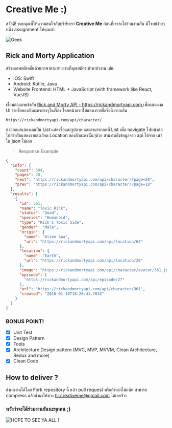 # Creative Me :)

สวัสดี! ขอบคุณที่ให้ความสนใจกับบริษัทเรา **Creative Me**
ก่อนที่เราจะได้ร่วมงานกัน มีโจทย์ง่ายๆ หนึ่ง assignment ให้คุณทำ 

![Geek](https://media.giphy.com/media/ZVik7pBtu9dNS/giphy.gif)


## Rick and Morty Application
สร้างแอพพลิเคชั่นด้วยภาษาตามสายงานที่คุณสมัครเข้ามาทำงาน เช่น
 - iOS: Swift
 - Android: Kotlin, Java
 - Website Frontend: HTML + JavaScript (with framework like React, VueJS)
 
เชื่อมต่อแอพเข้ากับ [Rick and Morty API - https://rickandmortyapi.com ](https://rickandmortyapi.com/)
เพื่อแสดงผล UI รายชื่อของตัวละครต่างๆในเรื่อง โดยหน้าแรกให้แสดงรายชื่อซึ่งดึงจากเส้น
```text
https://rickandmortyapi.com/api/character/
```
นำออกมาแสดงผลเป็น List  แสดงชื่อและรูปภาพ และสามารถกดที่ List เพื่อ navigate ไปหน้าต่อไปสำหรับแสดงรายละเอียด Location ของตัวละครนั้นๆด้วย สามารถดึงข้อมูลจาก api ได้จาก url ใน json ได้เลย

> Response Example

```json
{
  "info": {
    "count": 394,
    "pages": 20,
    "next": "https://rickandmortyapi.com/api/character/?page=20",
    "prev": "https://rickandmortyapi.com/api/character/?page=18"
  },
  "results": [
    {
      "id": 361,
      "name": "Toxic Rick",
      "status": "Dead",
      "species": "Humanoid",
      "type": "Rick's Toxic Side",
      "gender": "Male",
      "origin": {
        "name": "Alien Spa",
        "url": "https://rickandmortyapi.com/api/location/64"
      },
      "location": {
        "name": "Earth",
        "url": "https://rickandmortyapi.com/api/location/20"
      },
      "image": "https://rickandmortyapi.com/api/character/avatar/361.jpeg",
      "episode": [
        "https://rickandmortyapi.com/api/episode/27"
      ],
      "url": "https://rickandmortyapi.com/api/character/361",
      "created": "2018-01-10T18:20:41.703Z"
    }
  ]
}
```

### BONUS POINT!
 - [X] Unit Test
 - [X] Design Pattern
 - [X] Tools
 - [X] Architecture Design pattern (MVC, MVP, MVVM, Clean Architecture, Redux and more)
 - [X] Clean Code

## How to deliver ?
ส่งผลงานได้โดย Fork repository นี้ แล้ว pull request หรือถ้าหากไม่ถนัด สามารถ compress แล้วส่งมาให้ทาง hr.creativeme@gmail.com ได้เลยจ้าา

### หวังว่าจะได้ร่วมงานกันนะทุกคน ;)

![HOPE TO SEE YA ALL !](https://media.giphy.com/media/3ornk7TgUdhjhTYgta/giphy.gif)

